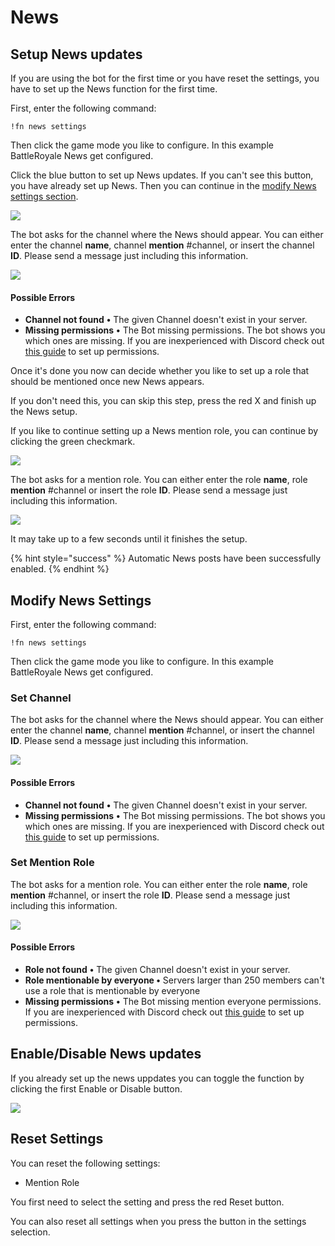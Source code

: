 # News

## Setup News updates

If you are using the bot for the first time or you have reset the settings, you have to set up the News function for the first time.

First, enter the following command:

```text
!fn news settings
```

Then click the game mode you like to configure. In this example BattleRoyale News get configured.

Click the blue button to set up News updates. If you can't see this button, you have already set up News. Then you can continue in the [modify News settings section](news.md#modify-news-settings).

![](../.gitbook/assets/zfrfd0gf6m.gif)

The bot asks for the channel where the News should appear. You can either enter the channel **name**, channel **mention** \#channel, or insert the channel **ID**. Please send a message just including this information.

![](../.gitbook/assets/r0mqr6ndci.gif)

#### Possible Errors

* **Channel not found** **•** The given Channel doesn't exist in your server.
* **Missing permissions** **•** The Bot missing permissions. The bot shows you which ones are missing. If you are inexperienced with Discord check out [this guide](https://support.discord.com/hc/en-us/articles/206029707-How-do-I-set-up-Permissions-) to set up permissions.

Once it's done you now can decide whether you like to set up a role that should be mentioned once new News appears. 

If you don't need this, you can skip this step, press the red X and finish up the News setup.

If you like to continue setting up a News mention role, you can continue by clicking the green checkmark.

![](../.gitbook/assets/zeamuad0gl.gif)

The bot asks for a mention role. You can either enter the role **name**, role **mention** \#channel or insert the role **ID**. Please send a message just including this information.

![](../.gitbook/assets/u62azapxxs.gif)

It may take up to a few seconds until it finishes the setup.

{% hint style="success" %}
Automatic News posts have been successfully enabled.
{% endhint %}

## Modify News Settings

First, enter the following command:

```text
!fn news settings
```

Then click the game mode you like to configure. In this example BattleRoyale News get configured.

### Set Channel

The bot asks for the channel where the News should appear. You can either enter the channel **name**, channel **mention** \#channel, or insert the channel **ID**. Please send a message just including this information.

![](../.gitbook/assets/qll27qzns1.gif)

#### Possible Errors

* **Channel not found** **•** The given Channel doesn't exist in your server.
* **Missing permissions** **•** The Bot missing permissions. The bot shows you which ones are missing. If you are inexperienced with Discord check out [this guide](https://support.discord.com/hc/en-us/articles/206029707-How-do-I-set-up-Permissions-) to set up permissions.

### Set Mention Role

The bot asks for a mention role. You can either enter the role **name**, role **mention** \#channel, or insert the role **ID**. Please send a message just including this information.

![](../.gitbook/assets/mx2o5fjdk6.gif)

#### Possible Errors

* **Role not found** **•** The given Channel doesn't exist in your server.
* **Role mentionable by everyone •** Servers larger than 250 members can't use a role that is mentionable by everyone
* **Missing permissions** **•** The Bot missing mention everyone permissions. If you are inexperienced with Discord check out [this guide](https://support.discord.com/hc/en-us/articles/206029707-How-do-I-set-up-Permissions-) to set up permissions.

## Enable/Disable News updates

If you already set up the news uppdates you can toggle the function by clicking the first Enable or Disable button.

![](../.gitbook/assets/4mlb06mhz4.gif)

## Reset Settings

You can reset the following settings:

* Mention Role

You first need to select the setting and press the red Reset button.

You can also reset all settings when you press the button in the settings selection.

